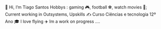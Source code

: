 👋 Hi, I’m Tiago Santos
Hobbys : gaming 🎮, football ⚽, watch movies 🎥;
Current working in Outsystems, Upskills ✍️
Curso Ciências e tecnologia 12º Ano 🎓
I love flying ✈️
Im a work on progress ....

<!---
tiagodasbabes23/tiagodasbabes23 is a ✨ special ✨ repository because its `README.md` (this file) appears on your GitHub profile.
You can click the Preview link to take a look at your changes.
--->
